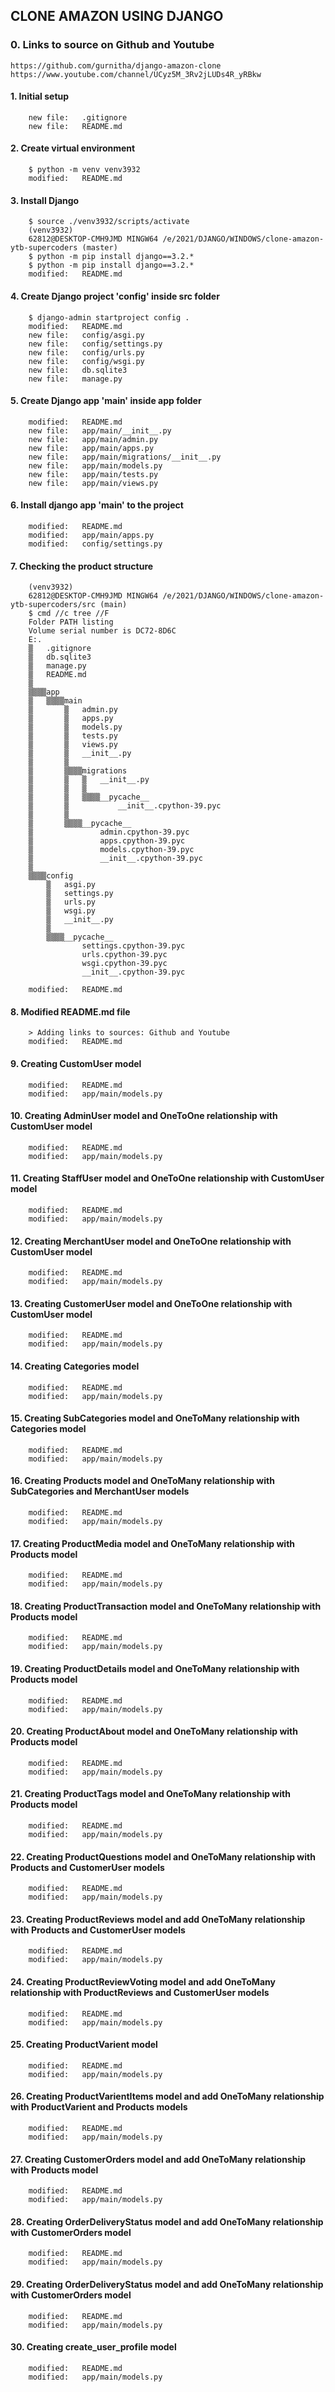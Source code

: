 ## CLONE AMAZON USING DJANGO

### 0. Links to source on Github and Youtube

	https://github.com/gurnitha/django-amazon-clone
	https://www.youtube.com/channel/UCyz5M_3Rv2jLUDs4R_yRBkw

#### 1. Initial setup

        new file:   .gitignore
        new file:   README.md

#### 2. Create virtual environment

        $ python -m venv venv3932
        modified:   README.md

#### 3. Install Django  

        $ source ./venv3932/scripts/activate
        (venv3932)
        62812@DESKTOP-CMH9JMD MINGW64 /e/2021/DJANGO/WINDOWS/clone-amazon-ytb-supercoders (master)
        $ python -m pip install django==3.2.*
        $ python -m pip install django==3.2.*
        modified:   README.md

#### 4. Create Django project 'config' inside src folder

        $ django-admin startproject config .
        modified:   README.md
        new file:   config/asgi.py
        new file:   config/settings.py
        new file:   config/urls.py
        new file:   config/wsgi.py
        new file:   db.sqlite3
        new file:   manage.py

#### 5. Create Django app 'main' inside app folder

        modified:   README.md
        new file:   app/main/__init__.py
        new file:   app/main/admin.py
        new file:   app/main/apps.py
        new file:   app/main/migrations/__init__.py
        new file:   app/main/models.py
        new file:   app/main/tests.py
        new file:   app/main/views.py

#### 6. Install django app 'main' to the project

        modified:   README.md
        modified:   app/main/apps.py
        modified:   config/settings.py

#### 7. Checking the product structure

		(venv3932)
		62812@DESKTOP-CMH9JMD MINGW64 /e/2021/DJANGO/WINDOWS/clone-amazon-ytb-supercoders/src (main)
		$ cmd //c tree //F
		Folder PATH listing
		Volume serial number is DC72-8D6C
		E:.
		▒   .gitignore
		▒   db.sqlite3
		▒   manage.py
		▒   README.md
		▒
		▒▒▒▒app
		▒   ▒▒▒▒main
		▒       ▒   admin.py
		▒       ▒   apps.py
		▒       ▒   models.py
		▒       ▒   tests.py
		▒       ▒   views.py
		▒       ▒   __init__.py
		▒       ▒
		▒       ▒▒▒▒migrations
		▒       ▒   ▒   __init__.py
		▒       ▒   ▒
		▒       ▒   ▒▒▒▒__pycache__
		▒       ▒           __init__.cpython-39.pyc
		▒       ▒
		▒       ▒▒▒▒__pycache__
		▒               admin.cpython-39.pyc
		▒               apps.cpython-39.pyc
		▒               models.cpython-39.pyc
		▒               __init__.cpython-39.pyc
		▒
		▒▒▒▒config
		    ▒   asgi.py
		    ▒   settings.py
		    ▒   urls.py
		    ▒   wsgi.py
		    ▒   __init__.py
		    ▒
		    ▒▒▒▒__pycache__
		            settings.cpython-39.pyc
		            urls.cpython-39.pyc
		            wsgi.cpython-39.pyc
		            __init__.cpython-39.pyc

        modified:   README.md

#### 8. Modified README.md file 

		> Adding links to sources: Github and Youtube
        modified:   README.md

#### 9. Creating CustomUser model

        modified:   README.md
        modified:   app/main/models.py

#### 10. Creating AdminUser model and OneToOne relationship with CustomUser model

        modified:   README.md
        modified:   app/main/models.py

#### 11. Creating StaffUser model and OneToOne relationship with CustomUser model

        modified:   README.md
        modified:   app/main/models.py

#### 12. Creating MerchantUser model and OneToOne relationship with CustomUser model

        modified:   README.md
        modified:   app/main/models.py

#### 13. Creating CustomerUser model and OneToOne relationship with CustomUser model

        modified:   README.md
        modified:   app/main/models.py

#### 14. Creating Categories model 

        modified:   README.md
        modified:   app/main/models.py

#### 15. Creating SubCategories model and OneToMany relationship with Categories model

        modified:   README.md
        modified:   app/main/models.py

#### 16. Creating Products model and OneToMany relationship with SubCategories and MerchantUser models

        modified:   README.md
        modified:   app/main/models.py

#### 17. Creating ProductMedia model and OneToMany relationship with Products model

        modified:   README.md
        modified:   app/main/models.py

#### 18. Creating ProductTransaction model and OneToMany relationship with Products model

        modified:   README.md
        modified:   app/main/models.py

#### 19. Creating ProductDetails model and OneToMany relationship with Products model

        modified:   README.md
        modified:   app/main/models.py

#### 20. Creating ProductAbout model and OneToMany relationship with Products model

        modified:   README.md
        modified:   app/main/models.py

#### 21. Creating ProductTags model and OneToMany relationship with Products model

        modified:   README.md
        modified:   app/main/models.py

#### 22. Creating ProductQuestions model and OneToMany relationship with Products and CustomerUser models

        modified:   README.md
        modified:   app/main/models.py

#### 23. Creating ProductReviews model and add OneToMany relationship with Products and CustomerUser models

        modified:   README.md
        modified:   app/main/models.py

#### 24. Creating ProductReviewVoting model and add OneToMany relationship with ProductReviews and CustomerUser models

        modified:   README.md
        modified:   app/main/models.py

#### 25. Creating ProductVarient model

        modified:   README.md
        modified:   app/main/models.py

#### 26. Creating ProductVarientItems model and add OneToMany relationship with ProductVarient and Products models

        modified:   README.md
        modified:   app/main/models.py

#### 27. Creating CustomerOrders model and add OneToMany relationship with Products model

        modified:   README.md
        modified:   app/main/models.py

#### 28. Creating OrderDeliveryStatus model and add OneToMany relationship with CustomerOrders model

        modified:   README.md
        modified:   app/main/models.py

#### 29. Creating OrderDeliveryStatus model and add OneToMany relationship with CustomerOrders model

        modified:   README.md
        modified:   app/main/models.py

#### 30. Creating create_user_profile model

        modified:   README.md
        modified:   app/main/models.py
























































































































































































































































